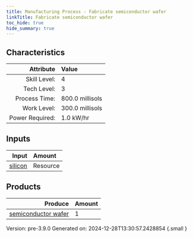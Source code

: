 ```yaml
---
title: Manufacturing Process - Fabricate semiconductor wafer
linkTitle: Fabricate semiconductor wafer
toc_hide: true
hide_summary: true
---
```



## Characteristics

| Attribute      | Value |
|--------:|:------|
|Skill Level:|4|
|Tech Level:|3|
|Process Time:|800.0 millisols|
|Work Level:|300.0 millisols|
|Power Required:|1.0 kW/hr|

## Inputs

| Input      | Amount |
|--------:|:------|
|[silicon](/docs/definitions/resource/silicon)|Resource|1.2 kg|

## Products


| Produce      | Amount |
|--------:|:------|
|[semiconductor wafer](/docs/definitions/part/semiconductor-wafer)|1|


Version: pre-3.9.0 Generated on: 2024-12-28T13:30:57.2428854
{.small }

